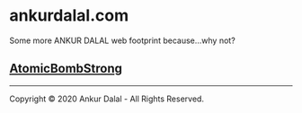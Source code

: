 # ankurdalal.com

Some more ANKUR DALAL web footprint because...why not?

<!-- [Notes](notes.md) -->
## [AtomicBombStrong](./AtomicBombStrong/theory.md)


---
Copyright © 2020 Ankur Dalal - All Rights Reserved.
